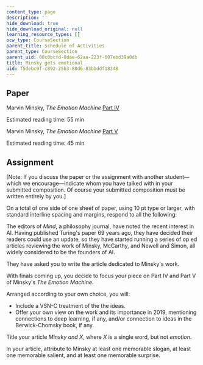 ```yaml
---
content_type: page
description: ''
hide_download: true
hide_download_original: null
learning_resource_types: []
ocw_type: CourseSection
parent_title: Schedule of Activities
parent_type: CourseSection
parent_uid: 00c0bcfd-0dae-62aa-223f-607ebd39a0db
title: Minsky gets emotional
uid: f5debc9f-c892-25b3-88d6-83bbddf18348
---
```


Paper
-----

Marvin Minsky, _The Emotion Machine_ [Part IV](http://web.media.mit.edu/~minsky/eb4.html)

Estimated reading time: 55 min

Marvin Minsky, _The Emotion Machine_ [Part V](http://web.media.mit.edu/~minsky/eb5.html)

Estimated reading time: 45 min

Assignment
----------

\[Note: If you discuss the paper or the assignment with another student—which we encourage—indicate whom you have talked with in your submitted composition. Of course your submitted composition must be written entirely by you.\]

On a total of one side of one sheet of paper, using 10 pt type or larger, with standard interline spacing and margins, respond to all the following:

The editors of _Mind_, a philosophy journal, have noted the recent interest in AI. Having published Turing's paper 69 years ago, they have decided their readers could use an update, so they have started running a series of op ed articles reviewing the work of Minsky, McCarthy, and Newell and Simon, all widely considered to be the founders of AI.

They have asked you to write the article dedicated to Minsky's work.

With finals coming up, you decide to focus your piece on Part IV and Part V of Minsky's _The Emotion Machine_.

Arranged according to your own choice, you will:

*   Include a VSN-C treatment of the the ideas.
*   Offer your own view on the work and its importance in 2019, mentioning connections to deep learning, if any, and/or connection to ideas in the Berwick-Chomsky book, if any.

Title your article _Minsky and X_, where _X_ is a single word, but not _emotion_.

In your article, attribute to Minsky at least one memorable slogan, at least one memorable salient, and at least one memorable surprise.
